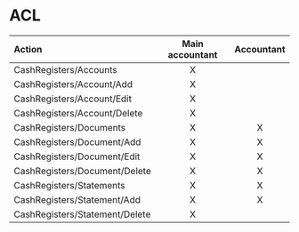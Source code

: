 # ACL

| Action                         | Main accountant | Accountant |
| :----------------------------- | :-------------: | :--------: |
| CashRegisters/Accounts         |        X        |            |
| CashRegisters/Account/Add      |        X        |            |
| CashRegisters/Account/Edit     |        X        |            |
| CashRegisters/Account/Delete   |        X        |            |
| CashRegisters/Documents        |        X        |     X      |
| CashRegisters/Document/Add     |        X        |     X      |
| CashRegisters/Document/Edit    |        X        |     X      |
| CashRegisters/Document/Delete  |        X        |     X      |
| CashRegisters/Statements       |        X        |     X      |
| CashRegisters/Statement/Add    |        X        |     X      |
| CashRegisters/Statement/Delete |        X        |            |
